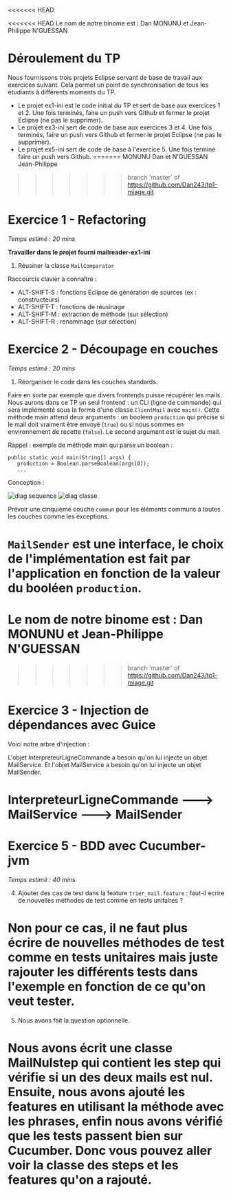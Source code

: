 <<<<<<< HEAD


<<<<<<< HEAD
Le nom de notre binome est : Dan MONUNU et Jean-Philippe N'GUESSAN


# Déroulement du TP
Nous fournissons trois projets Eclipse servant de base de travail aux exercices suivant. Cela permet un point de synchronisation de tous les étudiants à différents moments du TP. 
* Le projet ex1-ini est le code initial du TP et sert de base aux exercices 1 et 2. Une fois terminés, faire un push vers Github et fermer le projet Eclipse (ne pas le supprimer).
* Le projet ex3-ini sert de code de base aux exercices 3 et 4. Une fois terminés, faire un push vers Github et fermer le projet Eclipse (ne pas le supprimer).
* Le projet ex5-ini sert de code de base à l'exercice 5. Une fois terminé faire un push vers Github.
=======
MONUNU Dan et N'GUESSAN Jean-Philippe
>>>>>>> branch 'master' of https://github.com/Dan243/tp1-miage.git

# Exercice 1 - Refactoring
_Temps estimé : 20 mins_

__Travailler dans le projet fourni mailreader-ex1-ini__

1) Réusiner la classe `MailComparator`

Raccourcis clavier à connaître : 
* ALT-SHIFT-S : fonctions Eclipse de génération de sources (ex : constructeurs)
* ALT-SHIFT-T : fonctions de réusinage
* ALT-SHIFT-M : extraction de méthode (sur sélection)
* ALT-SHIFT-R : renommage (sur sélection)

# Exercice 2 - Découpage en couches
_Temps estimé : 20 mins_

1) Réorganiser le code dans les couches standards. 

Faire en sorte par exemple que divers frontends puisse récupérer les mails. Nous aurons dans ce TP un seul frontend : un CLI (ligne de commande) qui sera implémenté sous la forme d'une classe `ClientMail` avec `main()`. 
Cette méthode main attend deux arguments : un booleen `production` qui précise si le mail doit vraiment être envoyé (`true`) ou si nous sommes en environnement de recette (`false`). Le second argument est le sujet du mail.

Rappel : exemple de méthode main qui parse un boolean : 
```
public static void main(String[] args) {
   production = Boolean.parseBoolean(args[0]);
   ...		
```
Conception :

![diag sequence](http://www.plantuml.com/plantuml/proxy?src=https://raw.githubusercontent.com/bflorat/tp1-miage/master/diag1.puml&ttt=1)
![diag classe](http://www.plantuml.com/plantuml/proxy?src=https://raw.githubusercontent.com/bflorat/tp1-miage/master/diag2.puml&ttt=1)

Prévoir une cinquième couche `commun` pour les éléments communs à toutes les couches comme les exceptions. 

`MailSender` est une interface, le choix de l'implémentation est fait par l'application en fonction de la valeur du booléen `production`.
=======
# Le nom de notre binome est : Dan MONUNU et Jean-Philippe N'GUESSAN
>>>>>>> branch 'master' of https://github.com/Dan243/tp1-miage.git

# Exercice 3 - Injection de dépendances avec Guice

Voici notre arbre d'injection :

L'objet InterpreteurLigneCommande a besoin qu'on lui injecte un objet MailService. Et l'objet MailService a besoin qu'on lui injecte un objet MailSender.

# InterpreteurLigneCommande ---> MailService ---> MailSender


# Exercice 5 - BDD avec Cucumber-jvm
_Temps estimé : 40 mins_


  4) Ajouter des cas de test dans la feature `trier_mail.feature` : faut-il ecrire de nouvelles méthodes de test comme en tests unitaires ?
# Non pour ce cas, il ne faut plus écrire de nouvelles méthodes de test comme en tests unitaires mais juste rajouter les différents tests dans l'exemple en fonction de ce qu'on veut tester.

 5) Nous avons fait la question optionnelle. 

# Nous avons écrit une classe MailNulstep qui contient les step qui vérifie si un des deux mails est nul. Ensuite, nous avons ajouté les features en utilisant la méthode avec les phrases, enfin nous avons vérifié que les tests passent bien sur Cucumber. Donc vous pouvez aller voir la classe des steps et les features qu'on a rajouté. 



